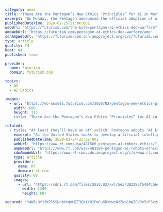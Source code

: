 ```yaml
---
category: news
title: "These Are the Pentagon’s New Ethics “Principles” for AI in Warfare"
excerpt: "On Monday, the Pentagon announced the official adoption of a series of new principles for ethical use of artificial intelligence in warfare, the Associated Press reports. The principles were formed out of a commission with the (darkly Newspeak-y) name the Defense Innovation Board, which released its recommendations (title: “AI Principles ..."
publishedDateTime: 2020-02-25T21:06:00Z
webUrl: "https://futurism.com/the-byte/pentagon-ai-ethics-dod-warfare"
ampWebUrl: "https://futurism.com/pentagon-ai-ethics-dod-warfare/amp"
cdnAmpWebUrl: "https://futurism-com.cdn.ampproject.org/c/s/futurism.com/pentagon-ai-ethics-dod-warfare/amp"
type: article
quality: 74
heat: 84
published: true

provider:
  name: Futurism
  domain: futurism.com

topics:
  - AI
  - AI Ethics

images:
  - url: "https://wp-assets.futurism.com/2020/02/pentagon-new-ethics-principles-ai-warfare-600x315.jpg"
    width: 600
    height: 315
    title: "These Are the Pentagon’s New Ethics “Principles” for AI in Warfare"

related:
  - title: "At least they’ll have an off switch: Pentagon adopts ‘AI Ethical Principles’ for its killer robots"
    excerpt: "As the United States looks to develop artificial intelligence weapons to keep up with Russia and ... Also on rt.com Make no mistake: Military robots are not there to preserve human life, they are there to allow even more endless wars What exactly the ..."
    publishedDateTime: 2020-02-24T23:22:00Z
    webUrl: "https://www.rt.com/usa/481586-pentagon-ai-robots-ethics/"
    ampWebUrl: "https://www.rt.com/usa/481586-pentagon-ai-robots-ethics/amp/"
    cdnAmpWebUrl: "https://www-rt-com.cdn.ampproject.org/c/s/www.rt.com/usa/481586-pentagon-ai-robots-ethics/amp/"
    type: article
    provider:
      name: RT
      domain: rt.com
    quality: 60
    images:
      - url: "https://cdni.rt.com/files/2020.02/xxl/5e54392385f5404ca641795c.jpg"
        width: 1240
        height: 697

secured: "Y4KRs8f13W23SSNhbXtqmMZT3Ck1kR2Pm8u6bXNwcW2ZNp1bWIFVJv5rPSzza6p3segQAN2pIRmb8PIxlt3bt1UEA9gnXgLjZPTKDPoGjGm5KV/iMwU42pLyQ5IQeEJK6sEU4glKh46FL9F7hxD3w62tu6gqAyJHaY5Jsv74WzWjcuLGwyvnzKGkIlnIiFJw6QS2ThPD1Rg9p8jQd0p6iiRibHQzs9I/crL1ZByT4m3ryBMKG1T/wic0ndsShqbxfzUDQuo7J5LNzA4qTmFjOq/CTZuCqcNFzMg3AwQNUoZMCvrN9xANk7C9tTY9EHDH1I2MrsdHM1cuWoDGchuv66XJ7Bl6FeJuDJhI4p6WahxUyNXjU+Z5LziQ2btOb+l8cK71mw6rrpygy7qovEzWDJPh61slD59PSQ1HshRq47wHOy5NixzFonyNltcZeI6+QBAIhMlDsjkgOaJV2VJP1jL2trC/SZpSuu65N2/7Ktw=;MtvtEU5Py9Er/dbVo8mSAw=="
---
```


